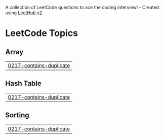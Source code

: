 A collection of LeetCode questions to ace the coding interview! - Created using [LeetHub v2](https://github.com/arunbhardwaj/LeetHub-2.0)
<!---LeetCode Topics Start-->
# LeetCode Topics
## Array
|  |
| ------- |
| [0217-contains-duplicate](https://github.com/mhizterpaul/dsa-daily/tree/master/0217-contains-duplicate) |
## Hash Table
|  |
| ------- |
| [0217-contains-duplicate](https://github.com/mhizterpaul/dsa-daily/tree/master/0217-contains-duplicate) |
## Sorting
|  |
| ------- |
| [0217-contains-duplicate](https://github.com/mhizterpaul/dsa-daily/tree/master/0217-contains-duplicate) |
<!---LeetCode Topics End-->